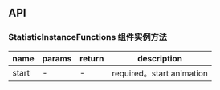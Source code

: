 
## API


### StatisticInstanceFunctions 组件实例方法

name | params | return | description
-- | -- | -- | --
start | \- | \- | required。start animation
